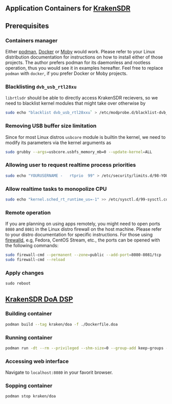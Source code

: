 Application Containers for [KrakenSDR](https://krakenrf.com)
---

## Prerequisites

### Containers manager

Either [podman](https://podman.io/), [Docker](https://www.docker.com/) or [Moby](https://mobyproject.org/) would work. Please refer to your Linux distribution documentation for instructions on how to install either of those projects. The author prefers podman for its daemonless and rootless operation, thus you would see it in examples hereafter. Feel free to replace `podman` with `docker`, if you prefer Docker or Moby projects.

### Blacklisting `dvb_usb_rtl28xu`

`librtlsdr` should be able to directly access KrakenSDR recievers, so we need to blacklist kernel modules that might take over otherwise by

```bash
sudo echo "blacklist dvb_usb_rtl28xxu` > /etc/modprobe.d/blacklist-dvb_usb_rtl28xxu.conf
```

### Removing USB buffer size limitation

Since for most Linux distros `usbcore` module is builtin the kernel, we need to modify its parameters via the kernel arguments as

```bash
sudo grubby --args=usbcore.usbfs_memory_mb=0 --update-kernel=ALL
```

### Allowing user to request realtime process priorities

```bash
sudo echo "YOURUSERNAME -   rtprio  99" > /etc/security/limits.d/98-YOURUSERNAME.conf
```

### Allow realtime tasks to monopolize CPU

```bash
sudo echo "kernel.sched_rt_runtime_us=-1" >> /etc/sysctl.d/99-sysctl.conf
```
### Remote operation

If you are planning on using apps remotely, you might need to open ports `8080` and `8081` in the Linux distro firewall on the host machine. Please refer to your distro documentation for specific instructions. For those using [firewalld](https://firewalld.org/), e.g, Fedora, CentOS Stream, etc., the ports can be opened with the following commands:

```bash
sudo firewall-cmd --permanent --zone=public --add-port=8080-8081/tcp
sudo firewall-cmd --reload
```

### Apply changes

```
sudo reboot
```

## [KrakenSDR DoA DSP](https://github.com/krakenrf/krakensdr_doa)

### Building container

```bash
podman build --tag kraken/doa -f ./Dockerfile.doa
```

### Running container


```bash
podman run -dt --rm --privileged --shm-size=0 --group-add keep-groups -p 8080:8080/tcp -p 8081:8081/tcp kraken/doa
```

### Accessing web interface

Navigate to `localhost:8080` in your favorit browser.

### Sopping container

```bash
podman stop kraken/doa
```
